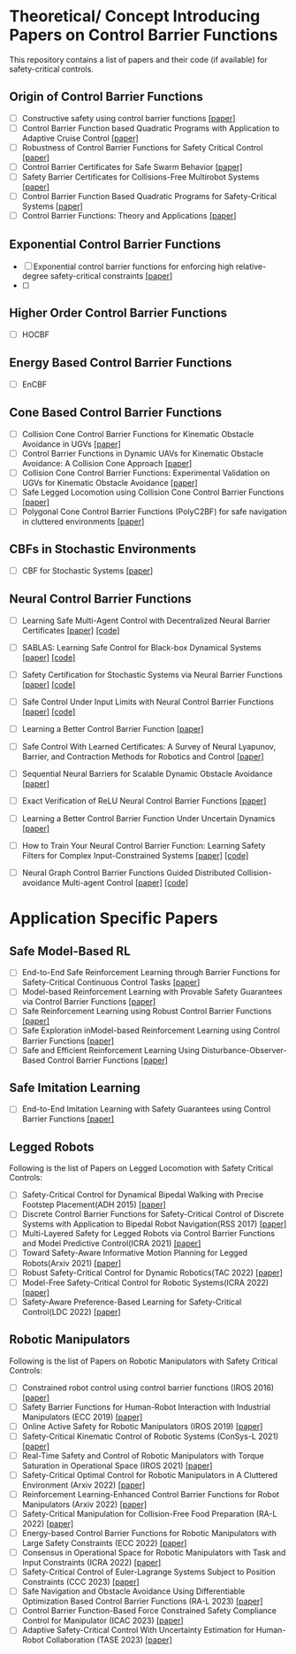 # Theoretical/ Concept Introducing Papers on Control Barrier Functions

This repository contains a list of papers and their code (if available) for safety-critical controls.

## Origin of Control Barrier Functions

- [ ] Constructive safety using control barrier functions [[paper]](https://www.sciencedirect.com/science/article/pii/S1474667016355690)
- [ ] Control Barrier Function based Quadratic Programs with Application to Adaptive Cruise Control [[paper]](https://ieeexplore.ieee.org/stamp/stamp.jsp?arnumber=7040372)
- [ ] Robustness of Control Barrier Functions for Safety Critical Control [[paper]](https://arxiv.org/pdf/1612.01554.pdf)
- [ ] Control Barrier Certificates for Safe Swarm Behavior [[paper]](https://repository.gatech.edu/server/api/core/bitstreams/c20b1183-d22a-45cb-9abc-d9683945cca7/content)
- [ ] Safety Barrier Certificates for Collisions-Free Multirobot Systems [[paper]](https://ieeexplore.ieee.org/stamp/stamp.jsp?arnumber=7857061)
- [ ] Control Barrier Function Based Quadratic Programs for Safety-Critical Systems [[paper]](http://ames.caltech.edu/ames2017cbf.pdf)
- [ ] Control Barrier Functions: Theory and Applications [[paper]](https://coogan.ece.gatech.edu/papers/pdf/amesecc19.pdf)

## Exponential Control Barrier Functions

- [ ] Exponential control barrier functions for enforcing high relative-degree safety-critical constraints [[paper]](https://hybrid-robotics.berkeley.edu/publications/ACC2016_Exponential_CBF.pdf)
- [ ] 

## Higher Order Control Barrier Functions

- [ ] HOCBF


## Energy Based Control Barrier Functions

- [ ] EnCBF

## Cone Based Control Barrier Functions

- [ ] Collision Cone Control Barrier Functions for Kinematic Obstacle Avoidance in UGVs [[paper]](https://arxiv.org/pdf/2209.11524.pdf)
- [ ] Control Barrier Functions in Dynamic UAVs for Kinematic Obstacle Avoidance: A Collision Cone Approach [[paper]](https://arxiv.org/pdf/2303.15871.pdf)
- [ ] Collision Cone Control Barrier Functions: Experimental Validation on UGVs for Kinematic Obstacle Avoidance [[paper]](https://arxiv.org/pdf/2310.10839.pdf)
- [ ] Safe Legged Locomotion using Collision Cone Control Barrier Functions [[paper]](https://arxiv.org/pdf/2309.01898.pdf)
- [ ] Polygonal Cone Control Barrier Functions (PolyC2BF) for safe navigation in cluttered environments [[paper]](https://arxiv.org/pdf/2311.08787.pdf)

## CBFs in Stochastic Environments
- [ ] CBF for Stochastic Systems [[paper]](https://arxiv.org/abs/2003.03498.pdf)

## Neural Control Barrier Functions

- [ ] Learning Safe Multi-Agent Control with Decentralized Neural Barrier Certificates [[paper]](https://arxiv.org/abs/2101.05436) [[code]](https://github.com/MIT-REALM/macbf)
- [ ] SABLAS: Learning Safe Control for Black-box Dynamical Systems [[paper]](https://arxiv.org/pdf/2201.01918.pdf) [[code]](https://github.com/MIT-REALM/sablas)
- [ ] Safety Certification for Stochastic Systems via Neural Barrier Functions [[paper]](https://arxiv.org/pdf/2206.01463.pdf) [[code]](https://github.com/DAI-Lab-HERALD/neural-barrier-functions)
- [ ] Safe Control Under Input Limits with Neural Control Barrier Functions [[paper]](https://arxiv.org/abs/2211.11056) [[code]](https://github.com/sliu2019/input_limit_cbf)
- [ ] Learning a Better Control Barrier Function [[paper]](https://ieeexplore.ieee.org/stamp/stamp.jsp?arnumber=9993334)
- [ ] Safe Control With Learned Certificates: A Survey of Neural Lyapunov, Barrier, and Contraction Methods for Robotics and Control [[paper]](https://ieeexplore.ieee.org/stamp/stamp.jsp?arnumber=10015199)
- [ ] Sequential Neural Barriers for Scalable Dynamic Obstacle Avoidance [[paper]](https://arxiv.org/pdf/2307.03015.pdf)
- [ ] Exact Verification of ReLU Neural Control Barrier Functions [[paper]](https://arxiv.org/abs/2310.09360)
- [ ] Learning a Better Control Barrier Function Under Uncertain Dynamics [[paper]](https://arxiv.org/pdf/2310.04795.pdf)
- [ ] How to Train Your Neural Control Barrier Function: Learning Safety Filters for Complex Input-Constrained Systems [[paper]](https://arxiv.org/pdf/2310.15478.pdf) [[code]](https://github.com/MIT-REALM/pncbf)
- [ ] Neural Graph Control Barrier Functions Guided Distributed Collision-avoidance Multi-agent Control [[paper]](https://arxiv.org/pdf/2311.13014.pdf) [[code]](https://github.com/MIT-REALM/gcbf-pytorch)


# Application Specific Papers

## Safe Model-Based RL
- [ ] End-to-End Safe Reinforcement Learning through Barrier Functions for Safety-Critical Continuous Control Tasks [[paper]](https://public.websites.umich.edu/~orosz/articles/AAAI_2019_Richard_Richard_Joel.pdf)
- [ ] Model-based Reinforcement Learning with Provable Safety Guarantees via Control Barrier Functions [[paper]](https://ieeexplore.ieee.org/stamp/stamp.jsp?tp=&arnumber=9561253)
- [ ] Safe Reinforcement Learning using Robust Control Barrier Functions [[paper]](https://arxiv.org/pdf/2110.05415.pdf)
- [ ] Safe Exploration inModel-based Reinforcement Learning using Control Barrier Functions [[paper]](https://arxiv.org/pdf/2104.08171.pdf)
- [ ] Safe and Efficient Reinforcement Learning Using Disturbance-Observer-Based Control Barrier Functions [[paper]](https://arxiv.org/pdf/2211.17250.pdf)

## Safe Imitation Learning
- [ ] End-to-End Imitation Learning with Safety Guarantees using Control Barrier Functions [[paper]](https://arxiv.org/abs/2212.11365)


## Legged Robots
Following is the list of Papers on Legged Locomotion with Safety Critical Controls:

- [ ] Safety-Critical Control for Dynamical Bipedal Walking with Precise Footstep Placement(ADH 2015) [[paper]](https://hybrid-robotics.berkeley.edu/publications/ADHS2015_FootstepCBF.pdf)
- [ ] Discrete Control Barrier Functions for Safety-Critical Control of Discrete Systems with Application to Bipedal Robot Navigation(RSS 2017) [[paper]](https://hybrid-robotics.berkeley.edu/publications/RSS2017_Discrete_CBF.pdf)
- [ ] Multi-Layered Safety for Legged Robots via Control Barrier Functions and Model Predictive Control(ICRA 2021) [[paper]](https://ieeexplore.ieee.org/document/9561510)
- [ ] Toward Safety-Aware Informative Motion Planning for Legged Robots(Arxiv 2021) [[paper]](https://arxiv.org/abs/2103.14252)
- [ ] Robust Safety-Critical Control for Dynamic Robotics(TAC 2022) [[paper]](https://arxiv.org/abs/2005.07284)
- [ ] Model-Free Safety-Critical Control for Robotic Systems(ICRA 2022) [[paper]](https://arxiv.org/abs/2109.09047)
- [ ] Safety-Aware Preference-Based Learning for Safety-Critical Control(LDC 2022) [[paper]](https://proceedings.mlr.press/v168/cosner22a/cosner22a.pdf)

## Robotic Manipulators
Following is the list of Papers on Robotic Manipulators with Safety Critical Controls:

- [ ] Constrained robot control using control barrier functions (IROS 2016) [[paper]](https://ieeexplore.ieee.org/document/7759067)
- [ ] Safety Barrier Functions for Human-Robot Interaction with Industrial Manipulators (ECC 2019) [[paper]](https://ieeexplore.ieee.org/document/8796235)
- [ ] Online Active Safety for Robotic Manipulators (IROS 2019) [[paper]](https://ieeexplore.ieee.org/document/8968231)
- [ ] Safety-Critical Kinematic Control of Robotic Systems (ConSys-L 2021) [[paper]](https://ieeexplore.ieee.org/document/9319250)
- [ ] Real-Time Safety and Control of Robotic Manipulators with Torque Saturation in Operational Space (IROS 2021) [[paper]](https://ieeexplore.ieee.org/document/9636794)
- [ ] Safety-Critical Optimal Control for Robotic Manipulators in A Cluttered Environment (Arxiv 2022) [[paper]](https://arxiv.org/abs/2211.04944)
- [ ] Reinforcement Learning-Enhanced Control Barrier Functions for Robot Manipulators (Arxiv 2022) [[paper]](https://arxiv.org/pdf/2211.11391.pdf)
- [ ] Safety-Critical Manipulation for Collision-Free Food Preparation (RA-L 2022) [[paper]](https://ieeexplore.ieee.org/abstract/document/9834089)
- [ ] Energy-based Control Barrier Functions for Robotic Manipulators with Large Safety Constraints (ECC 2022) [[paper]](https://ieeexplore.ieee.org/abstract/document/9838184)
- [ ] Consensus in Operational Space for Robotic Manipulators with Task and Input Constraints (ICRA 2022) [[paper]](https://ieeexplore.ieee.org/document/9811846)
- [ ] Safety-Critical Control of Euler-Lagrange Systems Subject to Position Constraints (CCC 2023) [[paper]](https://ieeexplore.ieee.org/abstract/document/10240875)
- [ ] Safe Navigation and Obstacle Avoidance Using Differentiable Optimization Based Control Barrier Functions (RA-L 2023) [[paper]](https://ieeexplore.ieee.org/abstract/document/10184036)
- [ ] Control Barrier Function-Based Force Constrained Safety Compliance Control for Manipulator (ICAC 2023) [[paper]](https://ieeexplore.ieee.org/abstract/document/10275266)
- [ ] Adaptive Safety-Critical Control With Uncertainty Estimation for Human-Robot Collaboration (TASE 2023) [[paper]](https://ieeexplore.ieee.org/abstract/document/10281398)
